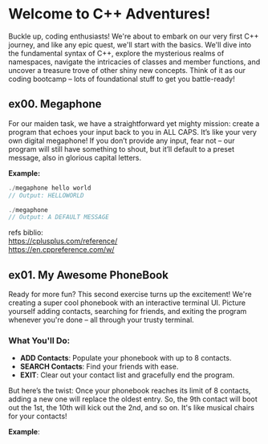 # Welcome to C++ Adventures!

Buckle up, coding enthusiasts! We're about to embark on our very first C++ journey, and like any epic quest, we'll start with the basics. We'll dive into the fundamental syntax of C++, explore the mysterious realms of namespaces, navigate the intricacies of classes and member functions, and uncover a treasure trove of other shiny new concepts. Think of it as our coding bootcamp – lots of foundational stuff to get you battle-ready!

## ex00. Megaphone

For our maiden task, we have a straightforward yet mighty mission: create a program that echoes your input back to you in ALL CAPS. It’s like your very own digital megaphone! If you don’t provide any input, fear not – our program will still have something to shout, but it’ll default to a preset message, also in glorious capital letters.

**Example:**
```cpp
./megaphone hello world
// Output: HELLOWORLD

./megaphone
// Output: A DEFAULT MESSAGE
```

refs biblio: </br>
https://cplusplus.com/reference/ </br>
https://en.cppreference.com/w/


## ex01. My Awesome PhoneBook

Ready for more fun? This second exercise turns up the excitement! We're creating a super cool phonebook with an interactive terminal UI. Picture yourself adding contacts, searching for friends, and exiting the program whenever you're done – all through your trusty terminal.

### What You'll Do:
- **ADD Contacts**: Populate your phonebook with up to 8 contacts.
- **SEARCH Contacts**: Find your friends with ease.
- **EXIT**: Clear out your contact list and gracefully end the program.

But here’s the twist: Once your phonebook reaches its limit of 8 contacts, adding a new one will replace the oldest entry. So, the 9th contact will boot out the 1st, the 10th will kick out the 2nd, and so on. It's like musical chairs for your contacts!

**Example**:
